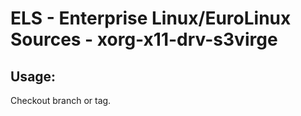 # ELS - Enterprise Linux/EuroLinux Sources - xorg-x11-drv-s3virge 
## Usage:
  Checkout branch or tag.
